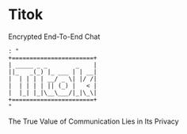 # Titok
Encrypted End-To-End Chat 


```
: "
+=======================+
| _____ _ _        _    |
||_   _(_) |_ ___ | | __|
|  | | | | __/ _ \| |/ /|
|  | | | | || (_) |   < |
|  |_| |_|\__\___/|_|\_\|
+=======================+
"
```
The True Value of Communication Lies in Its Privacy
